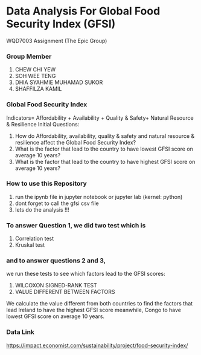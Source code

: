 # Data Analysis For Global Food Security Index (GFSI)
WQD7003 Assignment (The Epic Group)

### Group Member
1. CHEW CHI YEW 
2. SOH WEE TENG 
3. DHIA SYAHMIE MUHAMAD SUKOR 
4. SHAFFILZA KAMIL 

### Global Food Security Index
Indicators= Affordability + Availability + Quality & Safety+ Natural Resource & Resilience
Initial Questions:
1. How do Affordability, availability, quality & safety and natural resource & resilience
affect the Global Food Security Index?
2. What is the factor that lead to the country to have lowest GFSI score on average 10
years?
3. What is the factor that lead to the country to have highest GFSI score on average 10
years?

### How to use this Repository
1. run the ipynb file in jupyter notebook or jupyter lab (kernel: python)
2. dont forget to call the gfsi csv file
3. lets do the analysis !!!

### To answer Question 1, we did two test which is
1. Correlation test
2. Kruskal test

### and to answer questions 2 and 3,
we run these tests to see which factors lead to the GFSI scores:

1. WILCOXON SIGNED-RANK TEST
2. VALUE DIFFERENT BETWEEN FACTORS

We calculate the value different from both countries to find the factors that lead Ireland to
have the highest GFSI score meanwhile, Congo to have lowest GFSI score on average 10
years.

### Data Link
https://impact.economist.com/sustainability/project/food-security-index/
